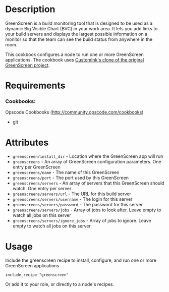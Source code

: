 Description
===========

GreenScreen is a build monitoring tool that is designed to be used as a dynamic Big Visible Chart (BVC) in your work area. It lets you add links to your build servers and displays the largest possible information on a monitor so that the team can see the build status from anywhere in the room.

This cookbook configures a node to run one or more GreenScreen applications.  The cookbook uses [CustomInk's clone of the original GreenScreen project](git://github.com/customink/greenscreen.git).

Requirements
============

### Cookbooks:

Opscode Cookbooks (http://community.opscode.com/cookbooks)

* git 


Attributes
==========

* `greenscreen/install_dir` - Location where the GreenScreen app will run
* `greenscreens` - An array of GreenScreen configuration parameters.  One entry per GreenScreen
* `greenscreens/name` - The name of this GreenScreen
* `greenscreens/port` - The port used by this GreenScreen
* `greenscreens/servers` - An array of servers that this GreenScreen should watch. One entry per server
* `greenscreens/servers/url` - The URL for this build server
* `greenscreens/servers/username` - The login for this server
* `greenscreens/servers/password` - The password for this server
* `greenscreens/servers/jobs` - Array of jobs to look after.  Leave empty to watch all jobs on this server
* `greenscreens/servers/ignore_jobs` - Array of jobs to ignore.  Leave empty to watch all jobs on this server


Usage
=====

Include the greenscreen recipe to install, configure, and run one or more GreenScreen applications

    include_recipe "greenscreen"

Or add it to your role, or directly to a node's recipes.

